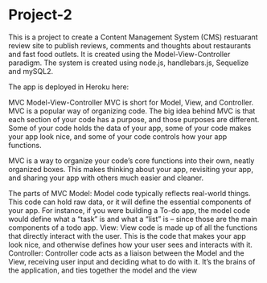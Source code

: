# Project-2

This is a project to create a Content Management System (CMS) restuarant review site to publish reviews, comments and thoughts about restaurants and fast food outlets. It is created using the Model-View-Controller paradigm. The system is created using node.js, handlebars.js, Sequelize and mySQL2.

The app is deployed in Heroku here:

MVC Model-View-Controller
MVC is short for Model, View, and Controller. MVC is a popular way of organizing code. The big idea behind MVC is that each section of your code has a purpose, and those purposes are different. Some of your code holds the data of your app, some of your code makes your app look nice, and some of your code controls how your app functions.

MVC is a way to organize your code’s core functions into their own, neatly organized boxes. This makes thinking about your app, revisiting your app, and sharing your app with others much easier and cleaner.

The parts of MVC Model: Model code typically reflects real-world things. This code can hold raw data, or it will define the essential components of your app. For instance, if you were building a To-do app, the model code would define what a “task” is and what a “list” is – since those are the main components of a todo app. View: View code is made up of all the functions that directly interact with the user. This is the code that makes your app look nice, and otherwise defines how your user sees and interacts with it. Controller: Controller code acts as a liaison between the Model and the View, receiving user input and deciding what to do with it. It’s the brains of the application, and ties together the model and the view
